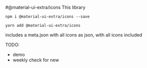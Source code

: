 #@material-ui-extra/icons
This library

`npm i @material-ui-extra/icons --save`

`yarn add @material-ui-extra/icons`

includes a meta.json with all icons as json, with all icons included

TODO: 
- demo
- weekly check for new



